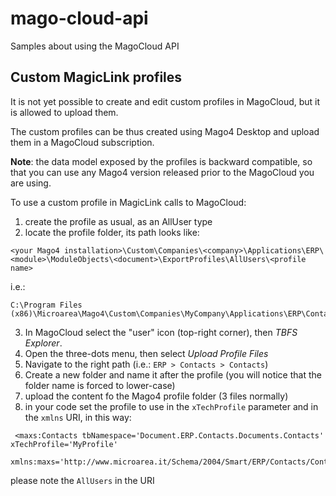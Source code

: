 # mago-cloud-api
Samples about using the MagoCloud API

## Custom MagicLink profiles
It is not yet possible to create and edit custom profiles in MagoCloud, but it is allowed to upload them.

The custom profiles can be thus created using Mago4 Desktop and upload them in a MagoCloud subscription.

**Note**: the data model exposed by the profiles is backward compatible, so that you can use any Mago4 version released prior to the MagoCloud you are using.

To use a custom profile in MagicLink calls to MagoCloud:
1. create the profile as usual, as an AllUser type
1. locate the profile folder, its path looks like:
```
<your Mago4 installation>\Custom\Companies\<company>\Applications\ERP\<module>\ModuleObjects\<document>\ExportProfiles\AllUsers\<profile name>
```
i.e.: 
```
C:\Program Files (x86)\Microarea\Mago4\Custom\Companies\MyCompany\Applications\ERP\Contacts\ModuleObjects\Contacts\ExportProfiles\AllUsers\MyProfile
```
3. In MagoCloud select the "user" icon (top-right corner), then *TBFS Explorer*.
3. Open the three-dots menu, then select *Upload Profile Files*
3. Navigate to the right path (i.e.: `ERP > Contacts > Contacts`)
3. Create a new folder and name it after the profile (you will notice that the folder name is forced to lower-case)
3. upload the content fo the Mago4 profile folder (3 files normally)
3. in your code set the profile to use in the `xTechProfile` parameter and in the `xmlns` URI, in this way:
```
 <maxs:Contacts tbNamespace='Document.ERP.Contacts.Documents.Contacts' xTechProfile='MyProfile'    
      xmlns:maxs='http://www.microarea.it/Schema/2004/Smart/ERP/Contacts/Contacts/AllUsers/MyProfile.xsd'>
 ```
 please note the `AllUsers` in the URI
